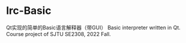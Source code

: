 # lrc-Basic
Qt实现的简单的Basic语言解释器（带GUI）
Basic interpreter written in Qt. Course project of SJTU SE2308, 2022 Fall.
